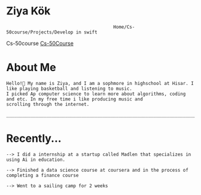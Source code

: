                                                                                               
# Ziya Kök
                                            Home/Cs-50course/Projects/Develop in swift
Cs-50course
<a href="/CS-50COURSE.md">Cs-50Course</a>


  # About Me
    Hello!👋 My name is Ziya, and I am a sophmore in highschool at Hisar. I like playing basketball and listening to music.
    I picked Ap computer science to learn more about algorithms, coding and etc. In my free time i like producing music and
    scrolling through the internet.

    ______________________________________________________________________________________________________________________

  # Recently...
    --> I did a internship at a startup called Madlen that specializes in using Ai in education.

    --> Finished a data science course at coursera and in the process of completing a finance course

    --> Went to a sailing camp for 2 weeks

    
    
